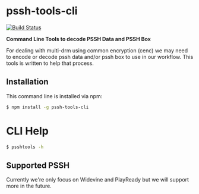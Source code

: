 # pssh-tools-cli

[![Build Status](https://travis-ci.org/feedsbrain/pssh-tools-cli.svg?branch=master)](https://travis-ci.org/feedsbrain/pssh-tools-cli)

**Command Line Tools to decode PSSH Data and PSSH Box**

For dealing with multi-drm using common encryption (cenc) we may need to encode or decode pssh data and/or pssh box to use in our workflow. This tools is written to help that process.

## Installation

This command line is installed via npm:

``` bash
$ npm install -g pssh-tools-cli
```

# CLI Help

``` bash
$ psshtools -h
```

## Supported PSSH

Currently we're only focus on Widevine and PlayReady but we will support more in the future.